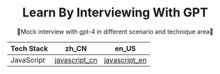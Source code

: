 <h1 align="center"> Learn By Interviewing With GPT</h1>

<p align="center">
🤖Mock interview with gpt-4 in different scenario and technique area🤖
</p>

<div align="center">

| Tech Stack |               zh_CN                |               en_US                |
| :--------- | :--------------------------------: | :--------------------------------: |
| JavaScript | [javascript_cn](./javscript_cn.md) | [javascript_en](./javscript_cn.md) |

</div>
